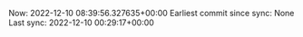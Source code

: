 Now: 2022-12-10 08:39:56.327635+00:00 Earliest commit since sync: None Last sync: 2022-12-10 00:29:17+00:00

